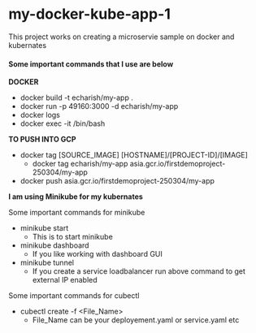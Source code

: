 # my-docker-kube-app-1

This project works on creating a microservie sample on docker and kubernates

#### Some important commands that I use are below

**DOCKER**

* docker build -t echarish/my-app .
* docker run -p 49160:3000 -d echarish/my-app
* docker logs <container id>
* docker exec -it <container id> /bin/bash


**TO PUSH INTO GCP**
* docker tag [SOURCE_IMAGE] [HOSTNAME]/[PROJECT-ID]/[IMAGE]
  * docker tag echarish/my-app asia.gcr.io/firstdemoproject-250304/my-app
* docker push asia.gcr.io/firstdemoproject-250304/my-app

**I am using Minikube for my kubernates**

Some important commands for minikube
* minikube start
  * This is to start minikube
* minikube dashboard
  * If you like working with dashboard GUI
* minikube tunnel
  * If you create a service loadbalancer run above command to get external IP enabled


Some important commands for cubectl
* cubectl create -f <File_Name>
  * File_Name can be your deployement.yaml or service.yaml etc



